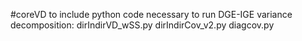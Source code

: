 #coreVD
to include python code necessary to run DGE-IGE variance decomposition:
dirIndirVD_wSS.py
dirIndirCov_v2.py
diagcov.py
